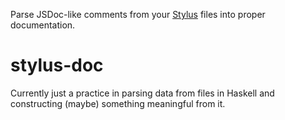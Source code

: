 Parse JSDoc-like comments from your [Stylus][] files into proper documentation.

# stylus-doc

Currently just a practice in parsing data from files in Haskell and constructing
(maybe) something meaningful from it.

[Stylus]: http://stylus-lang.com/
